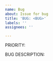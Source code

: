```yaml
---
name: Bug
about: Issue for bug
title: 'BUG: <BUG>'
labels: ''
assignees: ''

---
```


PRIORITY:

BUG DESCRIPTION:

